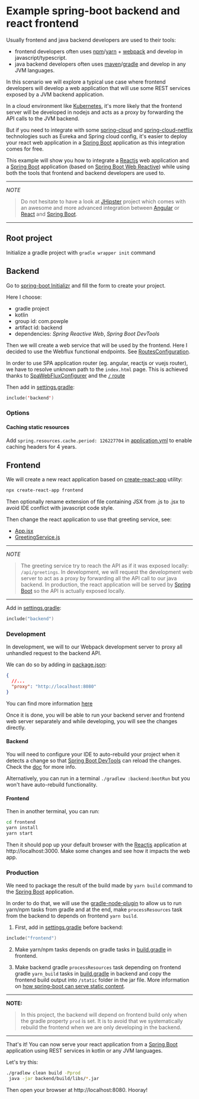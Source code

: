 # Example spring-boot backend and react frontend

Usually frontend and java backend developers are used to their tools: 

* frontend developers often uses [npm](https://www.npmjs.com/)/[yarn](https://yarnpkg.com/) + [webpack](https://webpack.js.org/) and develop in javascript/typescript.
* java backend developers often uses [maven](https://maven.apache.org/)/[gradle](https://gradle.org/) and develop in any JVM languages.

In this scenario we will explore a typical use case where frontend developers will develop a web application that will use 
some REST services exposed by a JVM backend application.

In a cloud environment like [Kubernetes](https://kubernetes.io), it's more likely that the frontend server will be 
developed in nodejs and acts as a proxy by forwarding the API calls to the JVM backend.

But if you need to integrate with some [spring-cloud](http://projects.spring.io/spring-cloud/) and [spring-cloud-netflix](https://cloud.spring.io/spring-cloud-netflix/) 
technologies such as Eureka and Spring cloud config, it's easier to deploy your react web application in a [Spring Boot](https://projects.spring.io/spring-boot/) application 
as this integration comes for free.

This example will show you how to integrate a [Reactjs](https://reactjs.org/) web application and a [Spring Boot](https://projects.spring.io/spring-boot/) application 
(based on [Spring Boot Web Reactive](https://spring.io/guides/gs/reactive-rest-service/)) 
while using both the tools that frontend and backend developers are used to.

---
*NOTE*

> Do not hesitate to have a look at [JHipster](http://www.jhipster.tech/) project which comes with an awesome and more advanced integration 
> between [Angular](https://angular.io/) or [React](https://reactjs.org/) and [Spring Boot](https://projects.spring.io/spring-boot/).
---

## Root project

Initialize a gradle project with `gradle wrapper init` command

## Backend

Go to [spring-boot Initializr](https://start.spring.io/) and fill the form to create your project.

Here I choose:
* gradle project
* kotlin
* group id: com.powple
* artifact id: backend
* dependencies: _Spring Reactive Web_, _Spring Boot DevTools_

Then we will create a web service that will be used by the frontend.
Here I decided to use the Webflux functional endpoints. See [RoutesConfiguration](./backend/src/main/kotlin/com/powple/backend/config/RoutesConfiguration.kt).

In order to use SPA application router (eg. angular, reactjs or vuejs router), we have to resolve unknown path to the `index.html` page.
This is achieved thanks to [SpaWebFluxConfigurer](./backend/src/main/kotlin/com/powple/backend/config/SpaWebFluxConfigurer.kt) 
and the [`/` route](./backend/src/main/kotlin/com/powple/backend/config/RoutesConfiguration.kt)

Then add in [settings.gradle](./settings.gradle): 

```kotlin
include('backend')
```

### Options

#### Caching static resources

Add `spring.resources.cache.period: 126227704` in [application.yml](./backend/src/main/resources/application.yml) 
to enable caching headers for 4 years.

## Frontend

We will create a new react application based on [create-react-app](https://github.com/facebook/create-react-app#creating-an-app) utility: 

```sh
npx create-react-app frontend
```

Then optionally rename extension of file containing JSX from .js to .jsx to avoid IDE conflict with javascript code style.

Then change the react application to use that greeting service, see: 
* [App.jsx](./frontend/src/App.jsx)
* [GreetingService.js](./frontend/src/GreetingService.js)

---
*NOTE*

> The greeting service try to reach the API as if it was exposed locally: `/api/greetings`.
> In development, we will request the development web server to act as a proxy by forwarding all the API call to our java backend.
> In production, the react application will be served by [Spring Boot](https://projects.spring.io/spring-boot/) so the API is actually exposed locally.
---

Add in [settings.gradle](./settings.gradle): 

```kotlin
include("backend")
```

### Development

In development, we will to our Webpack development server to proxy all unhandled request to the backend API. 

We can do so by adding in [package.json](./frontend/package.json): 

```json
{
  //...
  "proxy": "http://localhost:8080"
}
```

You can find more information [here](https://facebook.github.io/create-react-app/docs/proxying-api-requests-in-development)

Once it is done, you will be able to run your backend server and frontend web server separately and while developing, 
you will see the changes directly.

#### Backend

You will need to configure your IDE to auto-rebuild your project when it detects a change so that [Spring Boot DevTools](https://docs.spring.io/spring-boot/docs/current/reference/html/using-boot-devtools.html) 
can reload the changes. Check the [doc](https://docs.spring.io/spring-boot/docs/current/reference/html/using-boot-devtools.html) for more info.

Alternatively, you can run in a terminal `./gradlew :backend:bootRun` but you won't have auto-rebuild functionality.

#### Frontend

Then in another terminal, you can run: 

```sh
cd frontend
yarn install
yarn start
```

Then it should pop up your default browser with the [Reactjs](https://reactjs.org/) application at http://localhost:3000.
Make some changes and see how it impacts the web app.

### Production

We need to package the result of the build made by `yarn build` command to the [Spring Boot](https://projects.spring.io/spring-boot/) application.

In order to do that, we will use the [gradle-node-plugin](https://github.com/node-gradle/gradle-node-plugin) to allow us to run yarn/npm tasks from gradle 
and at the end, make `processResources` task from the backend to depends on frontend `yarn build`.

1. First, add in [settings.gradle](./settings.gradle) before backend:          

```kotlin
include("frontend")
```

2. Make yarn/npm tasks depends on gradle tasks in [build.gradle](./frontend/build.gradle) in frontend.

3. Make backend gradle `processResources` task depending on frontend gradle `yarn_build` tasks in [build.gradle](./backend/build.gradle) in backend 
and copy the frontend build output into `/static` folder in the jar file. More information on [how spring-boot can serve static content](https://docs.spring.io/spring-boot/docs/current/reference/html/boot-features-developing-web-applications.html#boot-features-spring-mvc-static-content).

---
**NOTE:** 

> In this project, the backend will depend on frontend build only when the gradle property `prod` is set. 
> It is to avoid that we systematically rebuild the frontend when we are only developing in the backend.
--- 

That's it!
You can now serve your react application from a [Spring Boot](https://projects.spring.io/spring-boot/) application using REST services in kotlin or any JVM languages.

Let's try this:

```sh
./gradlew clean build -Pprod
 java -jar backend/build/libs/*.jar
```

Then open your browser at http://localhost:8080. Hooray!
